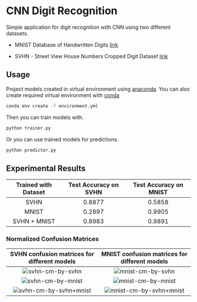 # CNN Digit Recognition

Simple application for digit recognition with CNN using two different datasets.

 * MNIST Database of Handwritten Digits [link](https://keras.io/datasets/)

 * SVHN - Street View House Numbers Cropped Digit Dataset [link](http://www.iapr-tc11.org/mediawiki/index.php?title=The_Street_View_House_Numbers_(SVHN)_Dataset)

## Usage

Project models created in virtual environment using [anaconda](https://www.anaconda.com/).
You can also create required virtual environment with [conda](https://docs.conda.io/projects/conda/en/latest/user-guide/tasks/manage-environments.html#creating-an-environment-from-an-environment-yml-file)

```sh
conda env create -f environment.yml
```

Then you can train models with.

```python
python trainer.py
```

Or you can use trained models for predictions.

```python
python predictor.py
```

## Experimental Results

| Trained with Dataset | Test Accuracy on SVHN | Test Accuracy on MNIST |
| :------------------: | :-------------------: | :--------------------: |
| SVHN                 | 0.8877                | 0.5858                 |
| MNIST                | 0.2897                | 0.9905                 |
| SVHN + MNIST         | 0.8983                | 0.9891                 |

### Normalized Confusion Matrices

SVHN confusion matrices for different models | MNIST confusion matrices for different models
:-------------------------------------------:|:---------------------------------------------:
![svhn-cm-by-svhn](http://furkanomerustaoglu.com/wp-content/uploads/2019/11/svhn_cm_by_svhn.png) | ![mnist-cm-by-svhn](http://furkanomerustaoglu.com/wp-content/uploads/2019/11/mnist_cm_by_svhn.png)
![svhn-cm-by-mnist](http://furkanomerustaoglu.com/wp-content/uploads/2019/11/svhn_cm_by_mnist.png) | ![mnist-cm-by-mnist](http://furkanomerustaoglu.com/wp-content/uploads/2019/11/mnist_cm_by_mnist.png)
![svhn-cm-by-svhn+mnist](http://furkanomerustaoglu.com/wp-content/uploads/2019/11/svhn_cm_by_svhnmnist.png) | ![mnist-cm-by-svhn+mnist](http://furkanomerustaoglu.com/wp-content/uploads/2019/11/mnist_cm_by_svhnmnist.png)
